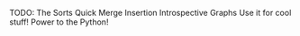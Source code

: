 TODO: The Sorts
            Quick
            Merge
            Insertion
            Introspective
      Graphs
      Use it for cool stuff! Power to the Python!

